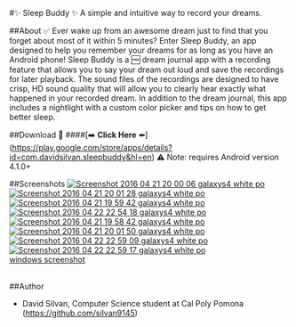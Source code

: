 #:sparkles: Sleep Buddy :sparkles:
A simple and intuitive way to record your dreams.

##About :white_check_mark:
Ever wake up from an awesome dream just to find that you forget about most of it within 5 minutes? Enter Sleep Buddy, an app designed to help you remember your dreams for as long as you have an Android phone! Sleep Buddy is a :free: dream journal app with a recording feature that allows you to say your dream out loud and save the recordings for later playback. The sound files of the recordings are designed to have crisp, HD sound quality that will allow you to clearly hear exactly what happened in your recorded dream. In addition to the dream journal, this app includes a nightlight with a custom color picker and tips on how to get better sleep.

##Download :calling:
####[:arrow_right: **Click Here** :arrow_left:] (https://play.google.com/store/apps/details?id=com.davidsilvan.sleepbuddy&hl=en)
:warning: Note: requires Android version 4.1.0+

##Screenshots
<a href='http://postimg.org/image/piylz3b7r/' target='_blank'><img src='http://s31.postimg.org/h0p5ur4p7/Screenshot_2016_04_21_20_00_06_galaxys4_white_po.png' border='0' alt="Screenshot 2016 04 21 20 00 06 galaxys4 white po" /></a>
<a href='http://postimg.org/image/41ncrqjyf/' target='_blank'><img src='http://s31.postimg.org/l2690ewzv/Screenshot_2016_04_21_20_01_28_galaxys4_white_po.png' border='0' alt="Screenshot 2016 04 21 20 01 28 galaxys4 white po" /></a>
<a href='http://postimg.org/image/lnv7wis1z/' target='_blank'><img src='http://s31.postimg.org/wngf84ih7/Screenshot_2016_04_21_19_59_42_galaxys4_white_po.png' border='0' alt="Screenshot 2016 04 21 19 59 42 galaxys4 white po" /></a>
<a href='http://postimg.org/image/obko6vl3b/' target='_blank'><img src='http://s31.postimg.org/bwxw6jtl7/Screenshot_2016_04_22_22_54_18_galaxys4_white_po.png' border='0' alt="Screenshot 2016 04 22 22 54 18 galaxys4 white po" /></a>
<a href='http://postimg.org/image/3q5wez3if/' target='_blank'><img src='http://s31.postimg.org/biwk6y9hn/Screenshot_2016_04_21_19_58_42_galaxys4_white_po.png' border='0' alt="Screenshot 2016 04 21 19 58 42 galaxys4 white po" /></a>
<a href='http://postimg.org/image/r1u042hs7/' target='_blank'><img src='http://s31.postimg.org/4d4t4i0ej/Screenshot_2016_04_21_20_01_50_galaxys4_white_po.png' border='0' alt="Screenshot 2016 04 21 20 01 50 galaxys4 white po" /></a>
<a href='http://postimg.org/image/cdj3szhc7/' target='_blank'><img src='http://s31.postimg.org/a8yqrwfpn/Screenshot_2016_04_22_22_59_09_galaxys4_white_po.png' border='0' alt="Screenshot 2016 04 22 22 59 09 galaxys4 white po" /></a>
<a href='http://postimg.org/image/4m6z862kn/' target='_blank'><img src='http://s31.postimg.org/4m6z862kr/Screenshot_2016_04_22_22_59_17_galaxys4_white_po.png' border='0' alt="Screenshot 2016 04 22 22 59 17 galaxys4 white po" /></a><br /><a target='_blank' href='http://postimage.org/app.php'>windows screenshot</a><br /><br />

##Author
- David Silvan, Computer Science student at Cal Poly Pomona (https://github.com/silvan9145)
